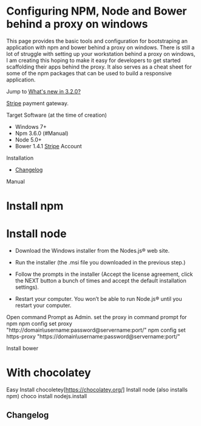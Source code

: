 # Configuring NPM, Node and Bower behind a proxy on windows

This page provides the basic tools and configuration for bootstraping an application with npm and bower behind a proxy on windows. There is still a lot of struggle with setting up your workstation behind a proxy on windows, I am creating this hoping to make it easy for developers to get started scaffolding their apps behind the proxy. It also serves as a cheat sheet for some of the npm packages that can be used to build a responsive application.

Jump to [What's new in 3.2.0?](#changelog)

[Stripe][1] payment gateway.

Target Software (at the time of creation)

* Windows 7+
* Npm 3.6.0 (#Manual)
* Node 5.0+
* Bower 1.4.1
[Stripe][1] Account

Installation

- [Changelog](#changelog)


Manual
  # Install npm
  # Install node 

* Download the Windows installer from the Nodes.js® web site.
* Run the installer (the .msi file you downloaded in the previous step.)
* Follow the prompts in the installer (Accept the license agreement, click the NEXT button a bunch of times and accept the default installation settings).

* Restart your computer. You won’t be able to run Node.js® until you restart your computer.


Open command Prompt as Admin. 
set the proxy in command prompt for npm
npm config set proxy "http://domain\username:password@servername:port/"
npm config set https-proxy "https://domain\username:password@servername:port/"

Install bower

# With chocolatey
Easy Install chocoletey[https://chocolatey.org/]
Install node (also installs npm)
choco install nodejs.install 


Changelog
---------


[1]: http://stripe.com
